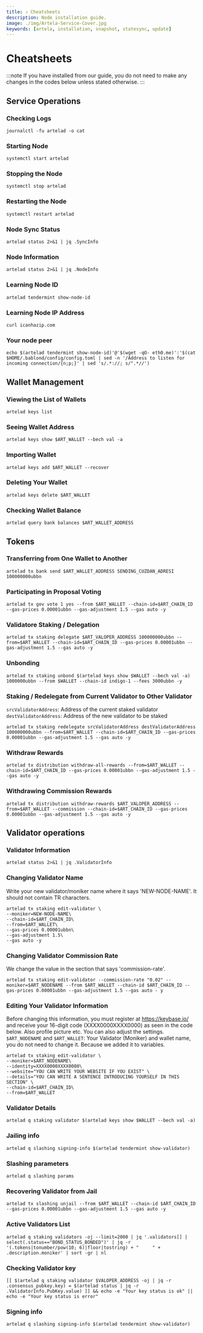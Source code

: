 ```yaml
---
title: ⤴️ Cheatsheets
description: Node installation guide.
image: ./img/Artela-Service-Cover.jpg
keywords: [artela, installation, snapshot, statesync, update]
---
```


# Cheatsheets 
:::note
If you have installed from our guide, you do not need to make any changes in the codes below unless stated otherwise.
:::

## Service Operations

### Checking Logs
```
journalctl -fu artelad -o cat
```

### Starting Node
```
systemctl start artelad
```

### Stopping the Node
```
systemctl stop artelad
```

### Restarting the Node
```
systemctl restart artelad
```

### Node Sync Status
```
artelad status 2>&1 | jq .SyncInfo
```

### Node Information
```
artelad status 2>&1 | jq .NodeInfo
```

### Learning Node ID
```
artelad tendermint show-node-id
```

### Learning Node IP Address
```
curl icanhazip.com
```

### Your node peer
```
echo $(artelad tendermint show-node-id)'@'$(wget -qO- eth0.me)':'$(cat $HOME/.bablond/config/config.toml | sed -n '/Address to listen for incoming connection/{n;p;}' | sed 's/.*://; s/".*//')
```

## Wallet Management

### Viewing the List of Wallets
```
artelad keys list
```

### Seeing Wallet Address
```
artelad keys show $ART_WALLET --bech val -a
```

### Importing Wallet
```
artelad keys add $ART_WALLET --recover
```

### Deleting Your Wallet
```
artelad keys delete $ART_WALLET
```

### Checking Wallet Balance
```
artelad query bank balances $ART_WALLET_ADDRESS
```

## Tokens

### Transferring from One Wallet to Another
```
artelad tx bank send $ART_WALLET_ADDRESS SENDING_CUZDAN_ADRESI 100000000ubbn
```

### Participating in Proposal Voting
```
artelad tx gov vote 1 yes --from $ART_WALLET --chain-id=$ART_CHAIN_ID --gas-prices 0.00001ubbn --gas-adjustment 1.5 --gas auto -y
```

### Validatore Staking / Delegation
```
artelad tx staking delegate $ART_VALOPER_ADDRESS 100000000ubbn --from=$ART_WALLET --chain-id=$ART_CHAIN_ID --gas-prices 0.00001ubbn --gas-adjustment 1.5 --gas auto -y
```
### Unbonding
```
artelad tx staking unbond $(artelad keys show $WALLET --bech val -a) 1000000ubbn --from $WALLET --chain-id indigo-1 --fees 3000ubbn -y
```

### Staking / Redelegate from Current Validator to Other Validator
`srcValidatorAddress`: Address of the current staked validator
`destValidatorAddress`: Address of the new validator to be staked
```
artelad tx staking redelegate srcValidatorAddress destValidatorAddress 100000000ubbn --from=$ART_WALLET --chain-id=$ART_CHAIN_ID --gas-prices 0.00001ubbn --gas-adjustment 1.5 --gas auto -y
```

### Withdraw Rewards
```
artelad tx distribution withdraw-all-rewards --from=$ART_WALLET --chain-id=$ART_CHAIN_ID --gas-prices 0.00001ubbn --gas-adjustment 1.5 --gas auto -y
```

### Withdrawing Commission Rewards

```
artelad tx distribution withdraw-rewards $ART_VALOPER_ADDRESS --from=$ART_WALLET --commission --chain-id=$ART_CHAIN_ID --gas-prices 0.00001ubbn --gas-adjustment 1.5 --gas auto -y
```

## Validator operations

### Validator Information
```
artelad status 2>&1 | jq .ValidatorInfo
```

### Changing Validator Name
Write your new validator/moniker name where it says 'NEW-NODE-NAME'. It should not contain TR characters.
```
artelad tx staking edit-validator \
--moniker=NEW-NODE-NAME\
--chain-id=$ART_CHAIN_ID\
--from=$ART_WALLET\
--gas-prices 0.00001ubbn\
--gas-adjustment 1.5\
--gas auto -y
```

### Changing Validator Commission Rate
We change the value in the section that says 'commission-rate'.
```
artelad tx staking edit-validator --commission-rate "0.02" --moniker=$ART_NODENAME --from $ART_WALLET --chain-id $ART_CHAIN_ID --gas-prices 0.00001ubbn --gas-adjustment 1.5 --gas auto - y
```

### Editing Your Validator Information
Before changing this information, you must register at https://keybase.io/ and receive your 16-digit code (XXXX0000XXXX0000) as seen in the code below. Also profile picture etc. You can also adjust the settings.
`$ART_NODENAME` and `$ART_WALLET`: Your Validator (Moniker) and wallet name, you do not need to change it. Because we added it to variables.
```
artelad tx staking edit-validator \
--moniker=$ART_NODENAME\
--identity=XXXX0000XXXX0000\
--website="YOU CAN WRITE YOUR WEBSITE IF YOU EXIST" \
--details="YOU CAN WRITE A SENTENCE INTRODUCING YOURSELF IN THIS SECTION" \
--chain-id=$ART_CHAIN_ID\
--from=$ART_WALLET
```

### Validator Details
```
artelad q staking validator $(artelad keys show $WALLET --bech val -a)
```

### Jailing info
```
artelad q slashing signing-info $(artelad tendermint show-validator)
```

### Slashing parameters
```
artelad q slashing params
```

### Recovering Validator from Jail
```
artelad tx slashing unjail --from $ART_WALLET --chain-id $ART_CHAIN_ID --gas-prices 0.00001ubbn --gas-adjustment 1.5 --gas auto -y
```

### Active Validators List
```
artelad q staking validators -oj --limit=2000 | jq '.validators[] | select(.status=="BOND_STATUS_BONDED")' | jq -r '(.tokens|tonumber/pow(10; 6)|floor|tostring) + " 	 " + .description.moniker' | sort -gr | nl
```

### Checking Validator key
```
[[ $(artelad q staking validator $VALOPER_ADDRESS -oj | jq -r .consensus_pubkey.key) = $(artelad status | jq -r .ValidatorInfo.PubKey.value) ]] && echo -e "Your key status is ok" || echo -e "Your key status is error"
```

### Signing info
```
artelad q slashing signing-info $(artelad tendermint show-validator)
```
